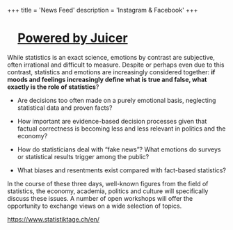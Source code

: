 +++
title = 'News Feed'
description = 'Instagram & Facebook'
+++

<script src="https://assets.juicer.io/embed.js" type="text/javascript"></script>
<link href="https://assets.juicer.io/embed.css" media="all" rel="stylesheet" type="text/css" />
<ul class="juicer-feed" data-feed-id="sam_is_alive"><h1 class="referral"><a href="https://www.juicer.io">Powered by Juicer</a></h1></ul>

While statistics is an exact science, emotions by contrast are subjective, often irrational and difficult 
to measure. Despite or perhaps even due to this contrast, statistics and emotions are increasingly 
considered together: **if moods and feelings increasingly define what is true and false, what exactly is 
the role of statistics**? 

- Are decisions too often made on a purely emotional basis, neglecting statistical  data  and  proven  facts?  

- How  important  are  evidence-based  decision  processes  given  that  factual correctness is becoming less and less relevant in politics and the economy? 

- How do statisticians deal  with  “fake  news”?  What  emotions  do  surveys  or  statistical  results  trigger  among  the  public?  

- What biases and resentments exist compared with fact-based statistics?

In the course of these three days, well-known figures from the field of statistics, the economy, academia, politics and culture will specifically discuss these issues. A number of open workshops will 
offer the opportunity to exchange views on a wide selection of topics.

https://www.statistiktage.ch/en/